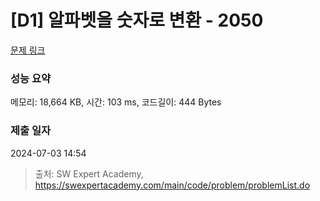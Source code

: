 # [D1] 알파벳을 숫자로 변환 - 2050 

[문제 링크](https://swexpertacademy.com/main/code/problem/problemDetail.do?contestProbId=AV5QLGxKAzQDFAUq) 

### 성능 요약

메모리: 18,664 KB, 시간: 103 ms, 코드길이: 444 Bytes

### 제출 일자

2024-07-03 14:54



> 출처: SW Expert Academy, https://swexpertacademy.com/main/code/problem/problemList.do